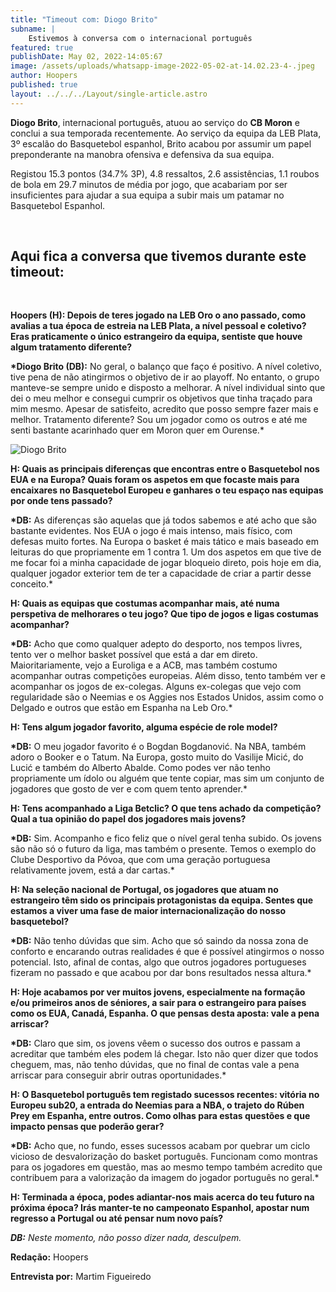 ```yaml
---
title: "Timeout com: Diogo Brito"
subname: |
    Estivemos à conversa com o internacional português
featured: true
publishDate: May 02, 2022-14:05:67
image: /assets/uploads/whatsapp-image-2022-05-02-at-14.02.23-4-.jpeg
author: Hoopers
published: true
layout: ../../../Layout/single-article.astro
---
```


**Diogo Brito**, internacional português, atuou ao serviço do **CB Moron** e conclui a sua temporada recentemente. Ao serviço da equipa da LEB Plata, 3º escalão do Basquetebol espanhol, Brito acabou por assumir um papel preponderante na manobra ofensiva e defensiva da sua equipa.

Registou 15.3 pontos (34.7% 3P), 4.8 ressaltos, 2.6 assistências, 1.1 roubos de bola em 29.7 minutos de média por jogo, que acabariam por ser insuficientes para ajudar a sua equipa a subir mais um patamar no Basquetebol Espanhol.

</br>

## **Aqui fica a conversa que tivemos durante este timeout:**

</br>

**Hoopers (H): Depois de teres jogado na LEB Oro o ano passado, como avalias a tua época de estreia na LEB Plata, a nível pessoal e coletivo? Eras praticamente o único estrangeiro da equipa, sentiste que houve algum tratamento diferente?**

**\*Diogo Brito (DB):** No geral, o balanço que faço é positivo. A nível coletivo, tive pena de não atingirmos o objetivo de ir ao playoff. No entanto, o grupo manteve-se sempre unido e disposto a melhorar. A nível individual sinto que dei o meu melhor e consegui cumprir os objetivos que tinha traçado para mim mesmo. Apesar de satisfeito, acredito que posso sempre fazer mais e melhor. Tratamento diferente? Sou um jogador como os outros e até me senti bastante acarinhado quer em Moron quer em Ourense.\*

![Diogo Brito](/assets/uploads/whatsapp-image-2022-05-02-at-14.02.23-4-.jpeg "Diogo Brito")

**H: Quais as principais diferenças que encontras entre o Basquetebol nos EUA e na Europa? Quais foram os aspetos em que focaste mais para encaixares no Basquetebol Europeu e ganhares o teu espaço nas equipas por onde tens passado?**

**\*DB:** As diferenças são aquelas que já todos sabemos e até acho que são bastante evidentes. Nos EUA o jogo é mais intenso, mais físico, com defesas muito fortes. Na Europa o basket é mais tático e mais baseado em leituras do que propriamente em 1 contra 1. Um dos aspetos em que tive de me focar foi a minha capacidade de jogar bloqueio direto, pois hoje em dia, qualquer jogador exterior tem de ter a capacidade de criar a partir desse conceito.\*

**H: Quais as equipas que costumas acompanhar mais, até numa perspetiva de melhorares o teu jogo? Que tipo de jogos e ligas costumas acompanhar?**

**\*DB:** Acho que como qualquer adepto do desporto, nos tempos livres, tento ver o melhor basket possível que está a dar em direto. Maioritariamente, vejo a Euroliga e a ACB, mas também costumo acompanhar outras competições europeias. Além disso, tento também ver e acompanhar os jogos de ex-colegas. Alguns ex-colegas que vejo com regularidade são o Neemias e os Aggies nos Estados Unidos, assim como o Delgado e outros que estão em Espanha na Leb Oro.\*

**H: Tens algum jogador favorito, alguma espécie de role model?**

**\*DB:** O meu jogador favorito é o Bogdan Bogdanović. Na NBA, também adoro o Booker e o Tatum. Na Europa, gosto muito do Vasilije Micić, do Lucić e também do Alberto Abalde. Como podes ver não tenho propriamente um ídolo ou alguém que tente copiar, mas sim um conjunto de jogadores que gosto de ver e com quem tento aprender.\*

**H: Tens acompanhado a Liga Betclic? O que tens achado da competição? Qual a tua opinião do papel dos jogadores mais jovens?**

**\*DB:** Sim. Acompanho e fico feliz que o nível geral tenha subido. Os jovens são não só o futuro da liga, mas também o presente. Temos o exemplo do Clube Desportivo da Póvoa, que com uma geração portuguesa relativamente jovem, está a dar cartas.\*

**H: Na seleção nacional de Portugal, os jogadores que atuam no estrangeiro têm sido os principais protagonistas da equipa. Sentes que estamos a viver uma fase de maior internacionalização do nosso basquetebol?**

**\*DB:** Não tenho dúvidas que sim. Acho que só saindo da nossa zona de conforto e encarando outras realidades é que é possível atingirmos o nosso potencial. Isto, afinal de contas, algo que outros jogadores portugueses fizeram no passado e que acabou por dar bons resultados nessa altura.\*

**H: Hoje acabamos por ver muitos jovens, especialmente na formação e/ou primeiros anos de séniores, a sair para o estrangeiro para países como os EUA, Canadá, Espanha. O que pensas desta aposta: vale a pena arriscar?**

**\*DB:** Claro que sim, os jovens vêem o sucesso dos outros e passam a acreditar que também eles podem lá chegar. Isto não quer dizer que todos cheguem, mas, não tenho dúvidas, que no final de contas vale a pena arriscar para conseguir abrir outras oportunidades.\*

**H: O Basquetebol português tem registado sucessos recentes: vitória no Europeu sub20, a entrada do Neemias para a NBA, o trajeto do Rúben Prey em Espanha, entre outros. Como olhas para estas questões e que impacto pensas que poderão gerar?**

**\*DB:** Acho que, no fundo, esses sucessos acabam por quebrar um ciclo vicioso de desvalorização do basket português. Funcionam como montras para os jogadores em questão, mas ao mesmo tempo também acredito que contribuem para a valorização da imagem do jogador português no geral.\*

**H: Terminada a época, podes adiantar-nos mais acerca do teu futuro na próxima época? Irás manter-te no campeonato Espanhol, apostar num regresso a Portugal ou até pensar num novo país?**

**_DB:_** _Neste momento, não posso dizer nada, desculpem._

**Redação:** Hoopers

**Entrevista por:** Martim Figueiredo

